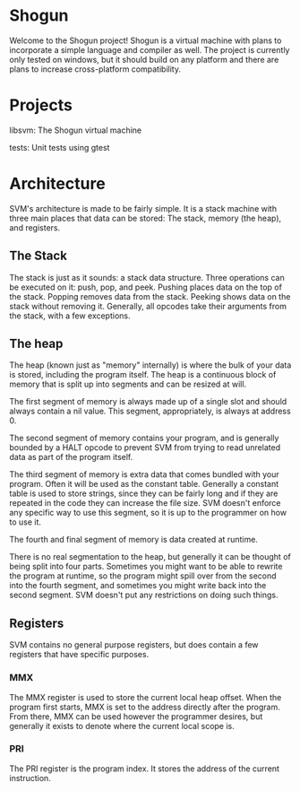 # Shogun

Welcome to the Shogun project! Shogun is a virtual machine
with plans to incorporate a simple language and compiler
as well. The project is currently only tested on windows,
but it should build on any platform and there are plans to
increase cross-platform compatibility.

# Projects

libsvm: The Shogun virtual machine

tests: Unit tests using gtest

# Architecture

SVM's architecture is made to be fairly simple. It is a stack machine with
three main places that data can be stored: The stack, memory (the heap),
and registers.

## The Stack

The stack is just as it sounds: a stack data structure. Three operations can
be executed on it: push, pop, and peek. Pushing places data on the top of the
stack. Popping removes data from the stack. Peeking shows data on the stack
without removing it. Generally, all opcodes take their arguments from the stack,
with a few exceptions.

## The heap

The heap (known just as "memory" internally) is where the bulk of your data is
stored, including the program itself. The heap is a continuous block of memory that
is split up into segments and can be resized at will.

The first segment of memory is always made up of a single slot and should always contain
a nil value. This segment, appropriately, is always at address 0.

The second segment of memory contains your program, and is generally bounded by a HALT
opcode to prevent SVM from trying to read unrelated data as part of the program itself.

The third segment of memory is extra data that comes bundled with your program. Often
it will be used as the constant table. Generally a constant table is used to store
strings, since they can be fairly long and if they are repeated in the code they can
increase the file size. SVM doesn't enforce any specific way to use this segment,
so it is up to the programmer on how to use it.

The fourth and final segment of memory is data created at runtime.

There is no real segmentation to the heap, but generally it can be thought of being split
into four parts. Sometimes you might want to be able to rewrite the program at runtime,
so the program might spill over from the second into the fourth segment, and sometimes
you might write back into the second segment. SVM doesn't put any restrictions on doing
such things.

## Registers

SVM contains no general purpose registers, but does contain a few registers that have
specific purposes.

### MMX

The MMX register is used to store the current local heap offset. When the program first
starts, MMX is set to the address directly after the program. From there, MMX can be
used however the programmer desires, but generally it exists to denote where the current
local scope is.

### PRI

The PRI register is the program index. It stores the address of the current instruction.